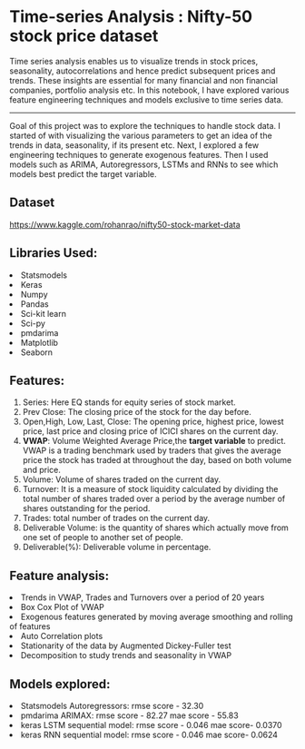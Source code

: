 # Time-series Analysis : Nifty-50 stock price dataset
Time series analysis enables us to visualize trends in stock prices, seasonality, autocorrelations and hence predict subsequent prices and trends. These insights are essential for many financial and non financial companies, portfolio analysis etc. In this notebook, I have explored various feature engineering techniques and models exclusive to time series data.<br>

<hr>
Goal of this project was to explore the techniques to handle stock data. I started of with visualizing the various parameters to get an idea of the trends in data, seasonality, if its present etc. Next, I explored a few engineering techniques to generate exogenous features. Then I used models such as ARIMA, Autoregressors, LSTMs and RNNs to see which models best predict the target variable.

## Dataset
https://www.kaggle.com/rohanrao/nifty50-stock-market-data

## Libraries Used:
<li>Statsmodels</li>
<li>Keras</li>
<li>Numpy</li>
<li>Pandas</li>
<li>Sci-kit learn </li>
<li>Sci-py</li>
<li>pmdarima</li>
<li>Matplotlib</li>
<li>Seaborn</li>

## Features:
1. Series: Here EQ stands for equity series of stock market.
2. Prev Close: The closing price of the stock for the day before.
3. Open,High, Low, Last, Close: The opening price, highest price, lowest price, last price and closing price of ICICI shares on the current day.
4. **VWAP**: Volume Weighted Average Price,the **target variable** to predict. VWAP is a trading benchmark used by traders that gives the average price the stock has traded at throughout the day, based on both volume and price.
5. Volume: Volume of shares traded on the current day.
6. Turnover: It is a measure of stock liquidity calculated by dividing the total number of shares traded over a period by the average number of shares outstanding for the period. 
7. Trades: total number of trades on the current day.
8. Deliverable Volume:  is the quantity of shares which actually move from one set of people to another set of people.
9. Deliverable(%): Deliverable volume in percentage.

## Feature analysis:
<li> Trends in VWAP, Trades and Turnovers over a period of 20 years </li>
<li> Box Cox Plot of VWAP</li>
<li> Exogenous features generated by moving average smoothing and rolling of features</li>
<li> Auto Correlation plots </li>
<li> Stationarity of the data by Augmented Dickey-Fuller test </li>
<li> Decomposition to study trends and seasonality in VWAP</li>

## Models explored:
<li> Statsmodels Autoregressors: rmse score - 32.30  </li>
<li> pmdarima ARIMAX: rmse score - 82.27   mae score - 55.83 </li>
<li> keras LSTM sequential model: rmse score - 0.046   mae score- 0.0370  </li>
<li> keras RNN sequential model: rmse score - 0.046   mae score- 0.0624</li>
